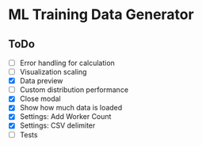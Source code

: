# ML Training Data Generator

## ToDo
- [ ] Error handling for calculation
- [ ] Visualization scaling
- [x] Data preview
- [ ] Custom distribution performance
- [x] Close modal
- [x] Show how much data is loaded
- [x] Settings: Add Worker Count
- [x] Settings: CSV delimiter
- [ ] Tests